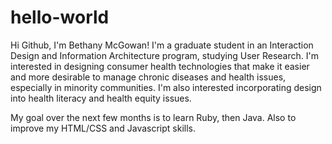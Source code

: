 # hello-world
Hi Github, I'm Bethany McGowan! I'm a graduate student in an Interaction Design and Information Architecture program, studying User Research. I'm interested in designing consumer health technologies that make it easier and more desirable to manage chronic diseases and health issues, especially in minority communities. I'm also interested incorporating design into health literacy and health equity issues.

My goal over the next few months is to learn Ruby, then Java. Also to improve my HTML/CSS and Javascript skills.

